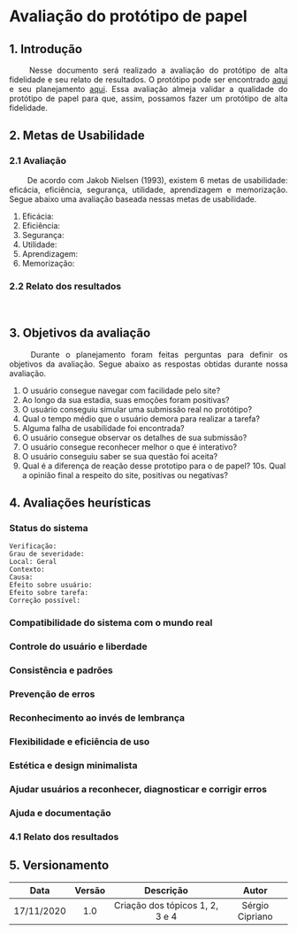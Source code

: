 # Avaliação do protótipo de papel

## 1. Introdução

<p align="justify"> &emsp;&emsp; Nesse documento será realizado a avaliação do protótipo de alta fidelidade e seu relato de resultados. O protótipo pode ser encontrado <a href="https://interacao-humano-computador.github.io/2020.1-UVaJudge/entrega_6/prototipo_alta/prototipo/">aqui</a> e seu planejamento <a href="https://interacao-humano-computador.github.io/2020.1-UVaJudge/entrega_5/prototipo_papel/planejamento_avaliacao/">aqui</a>. Essa avaliação almeja validar a qualidade do protótipo de papel para que, assim, possamos fazer um protótipo de alta fidelidade.</p>

## 2. Metas de Usabilidade

### 2.1 Avaliação

<p align="justify"> &emsp;&emsp; De acordo com Jakob Nielsen (1993), existem 6 metas de usabilidade: eficácia, eficiência, segurança, utilidade, aprendizagem e memorização. Segue abaixo uma avaliação baseada nessas metas de usabilidade.</p>

1. Eficácia:
2. Eficiência:
3. Segurança:
4. Utilidade:
5. Aprendizagem:
6. Memorização:

### 2.2 Relato dos resultados

<p align="justify"> &emsp;&emsp; </p>

## 3. Objetivos da avaliação

<p align="justify"> &emsp;&emsp; Durante o planejamento foram feitas perguntas para definir os objetivos da avaliação. Segue abaixo as respostas obtidas durante nossa avaliação.</p>

1. O usuário consegue navegar com facilidade pelo site?
2. Ao longo da sua estadia, suas emoções foram positivas?
3. O usuário conseguiu simular uma submissão real no protótipo?
4. Qual o tempo médio que o usuário demora para realizar a tarefa?
5. Alguma falha de usabilidade foi encontrada?
6. O usuário consegue observar os detalhes de sua submissão?
7. O usuário consegue reconhecer melhor o que é interativo?
8. O usuário conseguiu saber se sua questão foi aceita?
9. Qual é a diferença de reação desse prototipo para o de papel?
10s. Qual a opinião final a respeito do site, positivas ou negativas?

## 4. Avaliações heurísticas

### Status do sistema

```
Verificação:              
Grau de severidade:       
Local: Geral              
Contexto:                 
Causa:                    
Efeito sobre usuário:     
Efeito sobre tarefa:      
Correção possível:        
```

### Compatibilidade do sistema com o mundo real
### Controle do usuário e liberdade
### Consistência e padrões
### Prevenção de erros
### Reconhecimento ao invés de lembrança
### Flexibilidade e eficiência de uso
### Estética e design minimalista
### Ajudar usuários a reconhecer, diagnosticar e corrigir erros
### Ajuda e documentação

### 4.1 Relato dos resultados

## 5. Versionamento

|Data|Versão|Descrição|Autor|
|:-:|:-:|:-:|:-:|
|17/11/2020|1.0|Criação dos tópicos 1, 2, 3 e 4|Sérgio Cipriano|